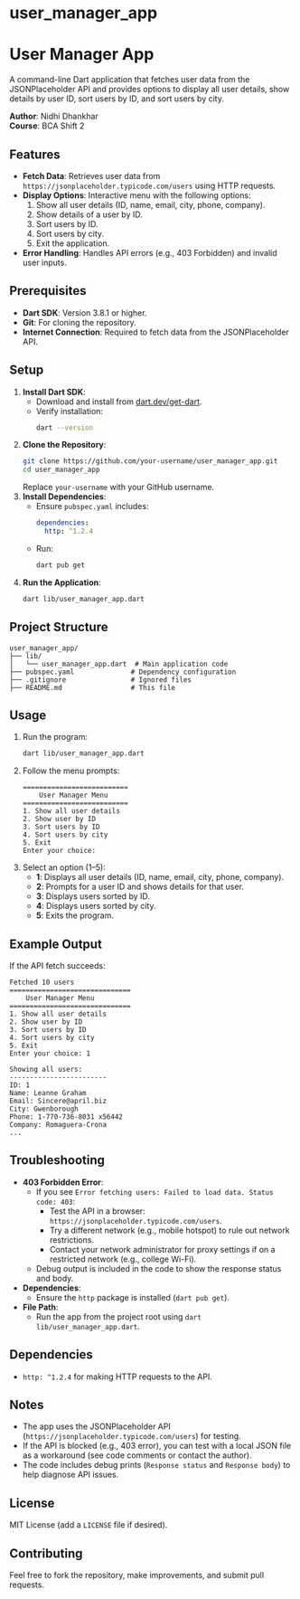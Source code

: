 # user_manager_app
# User Manager App

A command-line Dart application that fetches user data from the JSONPlaceholder API and provides options to display all user details, show details by user ID, sort users by ID, and sort users by city.

**Author**: Nidhi Dhankhar  
**Course**: BCA Shift 2

## Features
- **Fetch Data**: Retrieves user data from `https://jsonplaceholder.typicode.com/users` using HTTP requests.
- **Display Options**: Interactive menu with the following options:
  1. Show all user details (ID, name, email, city, phone, company).
  2. Show details of a user by ID.
  3. Sort users by ID.
  4. Sort users by city.
  5. Exit the application.
- **Error Handling**: Handles API errors (e.g., 403 Forbidden) and invalid user inputs.

## Prerequisites
- **Dart SDK**: Version 3.8.1 or higher.
- **Git**: For cloning the repository.
- **Internet Connection**: Required to fetch data from the JSONPlaceholder API.

## Setup
1. **Install Dart SDK**:
   - Download and install from [dart.dev/get-dart](https://dart.dev/get-dart).
   - Verify installation:
     ```bash
     dart --version
     ```
2. **Clone the Repository**:
   ```bash
   git clone https://github.com/your-username/user_manager_app.git
   cd user_manager_app
   ```
   Replace `your-username` with your GitHub username.
3. **Install Dependencies**:
   - Ensure `pubspec.yaml` includes:
     ```yaml
     dependencies:
       http: ^1.2.4
     ```
   - Run:
     ```bash
     dart pub get
     ```
4. **Run the Application**:
   ```bash
   dart lib/user_manager_app.dart
   ```

## Project Structure
```
user_manager_app/
├── lib/
│   └── user_manager_app.dart  # Main application code
├── pubspec.yaml              # Dependency configuration
├── .gitignore                # Ignored files
├── README.md                 # This file
```

## Usage
1. Run the program:
   ```bash
   dart lib/user_manager_app.dart
   ```
2. Follow the menu prompts:
   ```
   ==========================
       User Manager Menu
   ==========================
   1. Show all user details
   2. Show user by ID
   3. Sort users by ID
   4. Sort users by city
   5. Exit
   Enter your choice:
   ```
3. Select an option (1–5):
   - **1**: Displays all user details (ID, name, email, city, phone, company).
   - **2**: Prompts for a user ID and shows details for that user.
   - **3**: Displays users sorted by ID.
   - **4**: Displays users sorted by city.
   - **5**: Exits the program.

## Example Output
If the API fetch succeeds:
```
Fetched 10 users
==============================
    User Manager Menu
==============================
1. Show all user details
2. Show user by ID
3. Sort users by ID
4. Sort users by city
5. Exit
Enter your choice: 1

Showing all users:
------------------------
ID: 1
Name: Leanne Graham
Email: Sincere@april.biz
City: Gwenborough
Phone: 1-770-736-8031 x56442
Company: Romaguera-Crona
...
```

## Troubleshooting
- **403 Forbidden Error**:
  - If you see `Error fetching users: Failed to load data. Status code: 403`:
    - Test the API in a browser: `https://jsonplaceholder.typicode.com/users`.
    - Try a different network (e.g., mobile hotspot) to rule out network restrictions.
    - Contact your network administrator for proxy settings if on a restricted network (e.g., college Wi-Fi).
  - Debug output is included in the code to show the response status and body.
- **Dependencies**:
  - Ensure the `http` package is installed (`dart pub get`).
- **File Path**:
  - Run the app from the project root using `dart lib/user_manager_app.dart`.

## Dependencies
- `http: ^1.2.4` for making HTTP requests to the API.

## Notes
- The app uses the JSONPlaceholder API (`https://jsonplaceholder.typicode.com/users`) for testing.
- If the API is blocked (e.g., 403 error), you can test with a local JSON file as a workaround (see code comments or contact the author).
- The code includes debug prints (`Response status` and `Response body`) to help diagnose API issues.

## License
MIT License (add a `LICENSE` file if desired).

## Contributing
Feel free to fork the repository, make improvements, and submit pull requests.
